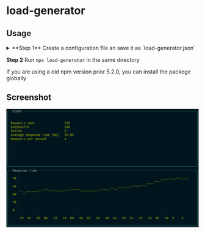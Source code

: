 # load-generator

## Usage

<details><summary>**Step 1** Create a configuration file an save it as `load-generator.json`</summary>
```json
{
  "wait": 500,
  "instances": 2,
  "urls": [
    "http://www.example.com/{lang}/",
    "http://www.example.com/{lang}/?sort={sort}&page={page}"
  ],
  "values": {
    "lang": [
      "de", "fr", "it", "en"
    ],
    "sort": [
      "1", "2", "3", "4", "5", "7", "8", "10"
    ],
    "page": [
      "1", "2", "3", "4", "5", "7", "8", "10"
    ]
  }
}
```
One url is picked randomly and all placeholders are replaced by values from the value object.
</details>

**Step 2** Run `npx load-generator` in the same directory

If you are using a old npm version prior 5.2.0, you can install the packege globally

## Screenshot
![screenshot](screenshot.png)
